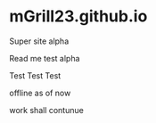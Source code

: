 # mGrill23.github.io
Super site alpha

Read me test alpha

Test Test Test

offline as of now

work shall contunue
